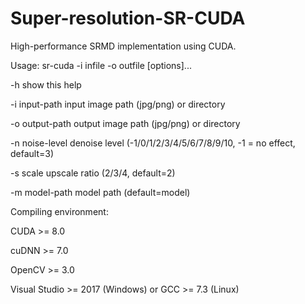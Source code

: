 # Super-resolution-SR-CUDA
High-performance SRMD implementation using CUDA.

Usage: sr-cuda -i infile -o outfile [options]...

  -h                   show this help
  
  -i input-path        input image path (jpg/png) or directory
  
  -o output-path       output image path (jpg/png) or directory
  
  -n noise-level       denoise level (-1/0/1/2/3/4/5/6/7/8/9/10, -1 = no effect, default=3)
  
  -s scale             upscale ratio (2/3/4, default=2)
  
  -m model-path        model path (default=model)
  
Compiling environment:

  CUDA >= 8.0
  
  cuDNN >= 7.0
  
  OpenCV >= 3.0
  
  Visual Studio >= 2017 (Windows) or GCC >= 7.3 (Linux)
